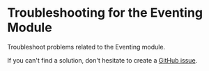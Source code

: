 # Troubleshooting for the Eventing Module

Troubleshoot problems related to the Eventing module.

If you can't find a solution, don't hesitate to create a [GitHub issue](https://github.com/kyma-project/kyma/issues).
